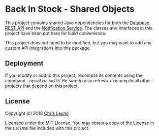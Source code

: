 # Back In Stock - Shared Objects

This project contains shared Java dependencies for both the [Database REST API](RestApi) and the [Notification Service](NotificationService). The classes and interfaces in this project have been put here for build convenience.

This project does not need to be modified, but you may want to add any custom API integrations into this package.

## Deployment

If you modify or add to this project, recompile its contents using the command `./gradlew build`. Be sure to also refresh + recompile all other projects that depend on this project.

## License

Copyright (c) 2018 [Chris Leung](https://github.com/chrislzm)

Licensed under the MIT License. You may obtain a copy of the License in the `LICENSE` file included with this project.
